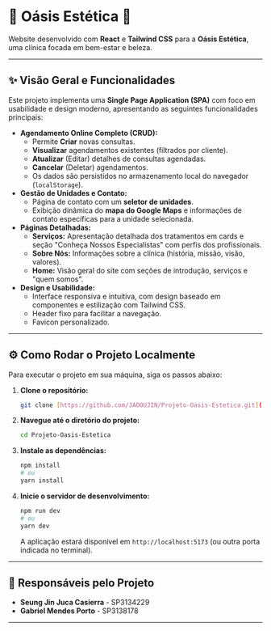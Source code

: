 # 🌸 Oásis Estética 🌸

Website desenvolvido com **React** e **Tailwind CSS** para a **Oásis Estética**, uma clínica focada em bem-estar e beleza.

---

## ✨ Visão Geral e Funcionalidades

Este projeto implementa uma **Single Page Application (SPA)** com foco em usabilidade e design moderno, apresentando as seguintes funcionalidades principais:

* **Agendamento Online Completo (CRUD):**
    * Permite **Criar** novas consultas.
    * **Visualizar** agendamentos existentes (filtrados por cliente).
    * **Atualizar** (Editar) detalhes de consultas agendadas.
    * **Cancelar** (Deletar) agendamentos.
    * Os dados são persistidos no armazenamento local do navegador (`localStorage`).
* **Gestão de Unidades e Contato:**
    * Página de contato com um **seletor de unidades**.
    * Exibição dinâmica do **mapa do Google Maps** e informações de contato específicas para a unidade selecionada.
* **Páginas Detalhadas:**
    * **Serviços:** Apresentação detalhada dos tratamentos em cards e seção "Conheça Nossos Especialistas" com perfis dos profissionais.
    * **Sobre Nós:** Informações sobre a clínica (história, missão, visão, valores).
    * **Home:** Visão geral do site com seções de introdução, serviços e "quem somos".
* **Design e Usabilidade:**
    * Interface responsiva e intuitiva, com design baseado em componentes e estilização com Tailwind CSS.
    * Header fixo para facilitar a navegação.
    * Favicon personalizado.

---

## ⚙️ Como Rodar o Projeto Localmente

Para executar o projeto em sua máquina, siga os passos abaixo:

1.  **Clone o repositório:**
    ```bash
    git clone [https://github.com/JAOOUJIN/Projeto-Oasis-Estetica.git](https://github.com/JAOOUJIN/Projeto-Oasis-Estetica.git)
    ```
2.  **Navegue até o diretório do projeto:**
    ```bash
    cd Projeto-Oasis-Estetica
    ```
3.  **Instale as dependências:**
    ```bash
    npm install
    # ou
    yarn install
    ```
4.  **Inicie o servidor de desenvolvimento:**
    ```bash
    npm run dev
    # ou
    yarn dev
    ```
    A aplicação estará disponível em `http://localhost:5173` (ou outra porta indicada no terminal).

---

## 👥 Responsáveis pelo Projeto

* **Seung Jin Juca Casierra** - SP3134229
* **Gabriel Mendes Porto** - SP3138178

---
